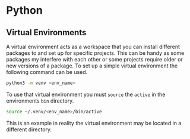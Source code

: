 # Python

## Virtual Environments

A virtual environment acts as a workspace that you can install different packages to and set up for specific projects. This can be handy as some packages my interfere with each other or some projects require older or new versions of a package. To set up a simple virtual environment the following command can be used.

``` bash
python3 -m venv <env_name>
```

To use that virtual environment you must `source` the `active` in the environments `bin` directory.


``` bash
source ~/.venv/<env_name>/bin/active
```

This is an example in reality the virtual environment may be located in a different directory.
